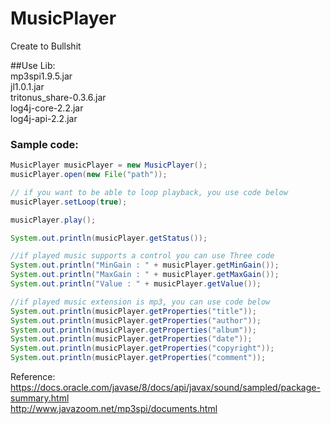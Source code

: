 # MusicPlayer

Create to Bullshit

##Use Lib:  
mp3spi1.9.5.jar  
jl1.0.1.jar  
tritonus_share-0.3.6.jar  
log4j-core-2.2.jar  
log4j-api-2.2.jar  

### Sample code:  

```java
MusicPlayer musicPlayer = new MusicPlayer();
musicPlayer.open(new File("path"));

// if you want to be able to loop playback, you use code below 
musicPlayer.setLoop(true);

musicPlayer.play();

System.out.println(musicPlayer.getStatus());

//if played music supports a control you can use Three code
System.out.println("MinGain : " + musicPlayer.getMinGain());
System.out.println("MaxGain : " + musicPlayer.getMaxGain());
System.out.println("Value : " + musicPlayer.getValue());

//if played music extension is mp3, you can use code below
System.out.println(musicPlayer.getProperties("title"));
System.out.println(musicPlayer.getProperties("author"));
System.out.println(musicPlayer.getProperties("album"));
System.out.println(musicPlayer.getProperties("date"));
System.out.println(musicPlayer.getProperties("copyright"));
System.out.println(musicPlayer.getProperties("comment"));
```

Reference:  
https://docs.oracle.com/javase/8/docs/api/javax/sound/sampled/package-summary.html  
http://www.javazoom.net/mp3spi/documents.html  
